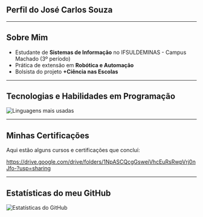 ## Perfil do José Carlos Souza

---

##  Sobre Mim  

- Estudante de **Sistemas de Informação** no IFSULDEMINAS - Campus Machado (3º período)  
- Prática de extensão em **Robótica e Automação**  
- Bolsista do projeto **+Ciência nas Escolas**   

---

##  Tecnologias e Habilidades em Programação

![Linguagens mais usadas](https://github-readme-stats.vercel.app/api/top-langs/?username=jose1souza&layout=compact&theme=dark)

---

##  Minhas Certificações  
Aqui estão alguns cursos e certificações que concluí:

https://drive.google.com/drive/folders/1NpASCQcgGsweiVhcEuRsRwpVrj0nJfo-?usp=sharing

---

##  Estatísticas do meu GitHub
![Estatísticas do GitHub](https://github-readme-stats.vercel.app/api?username=jose1souza&show_icons=true&theme=dark)
